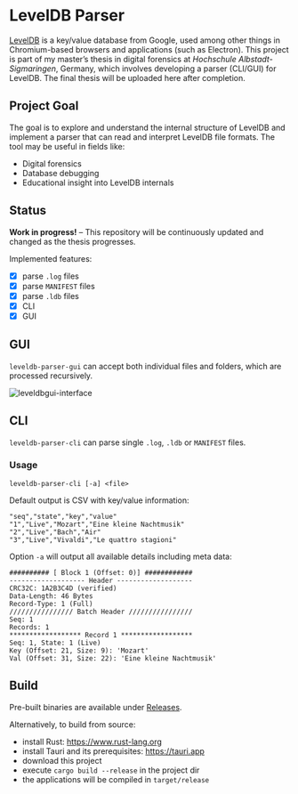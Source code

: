 # LevelDB Parser
[LevelDB](https://github.com/google/leveldb) is a key/value database from Google, used among other things in Chromium-based browsers and applications (such as Electron). This project is part of my master’s thesis in digital forensics at *Hochschule Albstadt-Sigmaringen*, Germany, which involves developing a parser (CLI/GUI) for LevelDB. The final thesis will be uploaded here after completion.

## Project Goal

The goal is to explore and understand the internal structure of LevelDB and implement a parser that can read and interpret LevelDB file formats. The tool may be useful in fields like:

- Digital forensics
- Database debugging
- Educational insight into LevelDB internals


## Status

**Work in progress!** – This repository will be continuously updated and changed as the thesis progresses.


Implemented features:

- [x] parse `.log` files
- [x] parse `MANIFEST` files
- [x] parse `.ldb` files
- [x] CLI
- [x] GUI

## GUI
`leveldb-parser-gui` can accept both individual files and folders, which are processed recursively.

<img alt="leveldbgui-interface" src="https://github.com/user-attachments/assets/fa7f870a-567a-42f4-b83d-1af49186eacd" />


## CLI
`leveldb-parser-cli` can parse single `.log`, `.ldb` or `MANIFEST` files. 

### Usage
`leveldb-parser-cli [-a] <file>`

Default output is CSV with key/value information:
```
"seq","state","key","value"
"1","Live","Mozart","Eine kleine Nachtmusik"
"2","Live","Bach","Air"
"3","Live","Vivaldi","Le quattro stagioni"
```

Option `-a` will output all available details including meta data:
```
########## [ Block 1 (Offset: 0)] ############
------------------- Header -------------------
CRC32C: 1A2B3C4D (verified)
Data-Length: 46 Bytes
Record-Type: 1 (Full)
//////////////// Batch Header ////////////////
Seq: 1
Records: 1
****************** Record 1 ******************
Seq: 1, State: 1 (Live)
Key (Offset: 21, Size: 9): 'Mozart'
Val (Offset: 31, Size: 22): 'Eine kleine Nachtmusik'
```

## Build
Pre-built binaries are available under [Releases](https://github.com/huebicode/leveldb-parser/releases).

Alternatively, to build from source:
- install Rust: https://www.rust-lang.org
- install Tauri and its prerequisites: https://tauri.app
- download this project
- execute `cargo build --release` in the project dir
- the applications will be compiled in `target/release`
